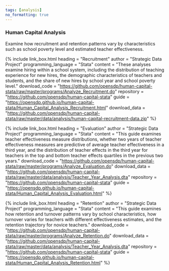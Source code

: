 ```yaml
---
tags: [analysis]
no_formatting: true
---
```


### Human Capital Analysis
Examine how recruitment and retention patterns vary by characteristics such as school poverty level and estimated teacher effectiveness.


{% include link_box.html
  heading = "Recruitment"
  author = "Strategic Data Project"
  programming_language = "Stata"
  content = "These analyses examine hiring within a school system, including the distribution of teaching experience for new hires, the demographic characteristics of teachers and students, and the share of new hires by school year and school poverty level."
  download_code = "https://github.com/opensdp/human-capital-stata/raw/master/programs/Analyze_Recruitment.do"
  repository = "https://github.com/opensdp/human-capital-stata"
  guide = "https://opensdp.github.io/human-capital-stata/Human_Capital_Analysis_Recruitment.html"
  download_data = "https://github.com/opensdp/human-capital-stata/raw/master/data/analysis/human-capital-recruitment-data.zip"
  %}

{% include link_box.html
  heading = "Evaluation"
  author = "Strategic Data Project"
  programming_language = "Stata"
  content = "This guide examines teacher effectiveness measure distributions, whether two years of teacher effectiveness measures are predictive of average teacher effectiveness in a third year, and the distribution of teacher effects in the third year for teachers in the top and bottom teacher effects quartiles in the previous two years."
  download_code = "https://github.com/opensdp/human-capital-stata/raw/master/programs/Analyze_Evaluation.do"
  download_data = "https://github.com/opensdp/human-capital-stata/raw/master/data/analysis/Teacher_Year_Analysis.dta"
  repository = "https://github.com/opensdp/human-capital-stata"
  guide = "https://opensdp.github.io/human-capital-stata/Human_Capital_Analysis_Evaluation.html"
  %}

{% include link_box.html
  heading = "Retention"
  author = "Strategic Data Project"
  programming_language = "Stata"
  content = "This guide examines how retention and turnover patterns vary by school characteristics, how turnover varies for teachers with different effectiveness estimates, and the retention trajectory for novice teachers."
  download_code = "https://github.com/opensdp/human-capital-stata/raw/master/programs/Analyze_Retention.do"
  download_data = "https://github.com/opensdp/human-capital-stata/raw/master/data/analysis/Teacher_Year_Analysis.dta"
  repository = "https://github.com/opensdp/human-capital-stata"
  guide = "https://opensdp.github.io/human-capital-stata/Human_Capital_Analysis_Retention.html"
  %}


